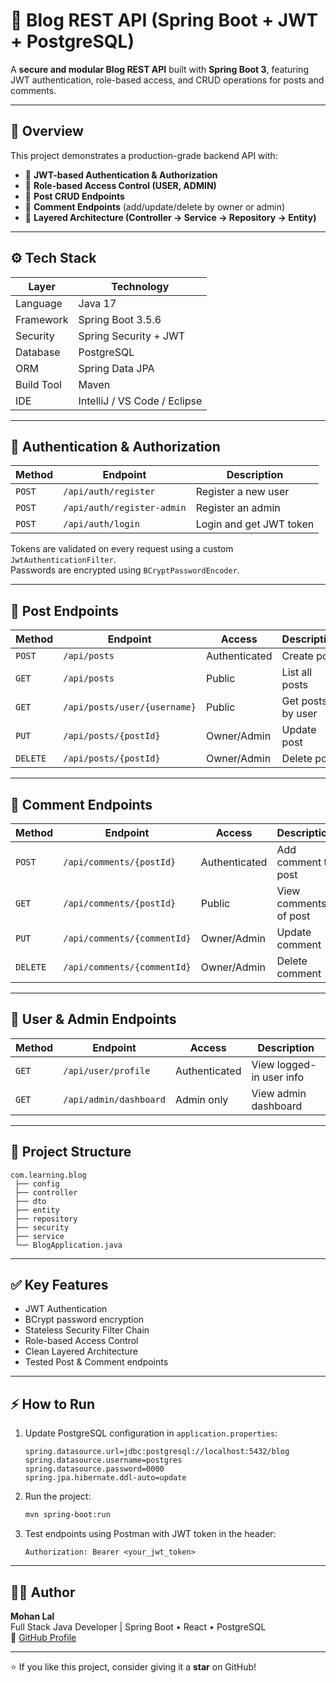 
# 📝 Blog REST API (Spring Boot + JWT + PostgreSQL)

A **secure and modular Blog REST API** built with **Spring Boot 3**, featuring JWT authentication, role-based access, and CRUD operations for posts and comments.

---

## 🚀 Overview

This project demonstrates a production-grade backend API with:

- 🔐 **JWT-based Authentication & Authorization**
- 👥 **Role-based Access Control (USER, ADMIN)**
- 📝 **Post CRUD Endpoints**
- 💬 **Comment Endpoints** (add/update/delete by owner or admin)
- 🧩 **Layered Architecture (Controller → Service → Repository → Entity)**

---

## ⚙️ Tech Stack

| Layer | Technology |
|-------|-------------|
| Language | Java 17 |
| Framework | Spring Boot 3.5.6 |
| Security | Spring Security + JWT |
| Database | PostgreSQL |
| ORM | Spring Data JPA |
| Build Tool | Maven |
| IDE | IntelliJ / VS Code / Eclipse |

---

## 🔐 Authentication & Authorization

| Method | Endpoint | Description |
|--------|-----------|-------------|
| `POST` | `/api/auth/register` | Register a new user |
| `POST` | `/api/auth/register-admin` | Register an admin |
| `POST` | `/api/auth/login` | Login and get JWT token |

Tokens are validated on every request using a custom `JwtAuthenticationFilter`.  
Passwords are encrypted using `BCryptPasswordEncoder`.

---

## 📝 Post Endpoints

| Method | Endpoint | Access | Description |
|--------|-----------|--------|-------------|
| `POST` | `/api/posts` | Authenticated | Create post |
| `GET` | `/api/posts` | Public | List all posts |
| `GET` | `/api/posts/user/{username}` | Public | Get posts by user |
| `PUT` | `/api/posts/{postId}` | Owner/Admin | Update post |
| `DELETE` | `/api/posts/{postId}` | Owner/Admin | Delete post |

---

## 💬 Comment Endpoints

| Method | Endpoint | Access | Description |
|--------|-----------|--------|-------------|
| `POST` | `/api/comments/{postId}` | Authenticated | Add comment to post |
| `GET` | `/api/comments/{postId}` | Public | View comments of post |
| `PUT` | `/api/comments/{commentId}` | Owner/Admin | Update comment |
| `DELETE` | `/api/comments/{commentId}` | Owner/Admin | Delete comment |

---

## 👥 User & Admin Endpoints

| Method | Endpoint | Access | Description |
|--------|-----------|--------|-------------|
| `GET` | `/api/user/profile` | Authenticated | View logged-in user info |
| `GET` | `/api/admin/dashboard` | Admin only | View admin dashboard |

---

## 🧱 Project Structure

```
com.learning.blog
 ├── config
 ├── controller
 ├── dto
 ├── entity
 ├── repository
 ├── security
 ├── service
 └── BlogApplication.java
```

---

## ✅ Key Features

- JWT Authentication
- BCrypt password encryption
- Stateless Security Filter Chain
- Role-based Access Control
- Clean Layered Architecture
- Tested Post & Comment endpoints

---

## ⚡ How to Run

1. Update PostgreSQL configuration in `application.properties`:
   ```properties
   spring.datasource.url=jdbc:postgresql://localhost:5432/blog
   spring.datasource.username=postgres
   spring.datasource.password=0000
   spring.jpa.hibernate.ddl-auto=update
   ```

2. Run the project:
   ```bash
   mvn spring-boot:run
   ```

3. Test endpoints using Postman with JWT token in the header:
   ```http
   Authorization: Bearer <your_jwt_token>
   ```

---

## 🧑‍💻 Author

**Mohan Lal**  
Full Stack Java Developer | Spring Boot • React • PostgreSQL  
🔗 [GitHub Profile](https://github.com/mhnuk2007)

---

⭐ If you like this project, consider giving it a **star** on GitHub!
